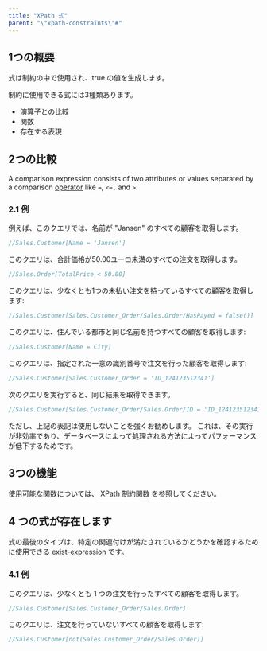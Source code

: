 ```yaml
---
title: "XPath 式"
parent: "\"xpath-constraints\"#"
---
```


## 1つの概要

式は制約の中で使用され、true の値を生成します。

制約に使用できる式には3種類あります。

* 演算子との比較
* 関数
* 存在する表現

## 2つの比較

A comparison expression consists of two attributes or values separated by a comparison [operator](xpath-operators) like `=`, `<=,` and `>`.

### 2.1 例

例えば、このクエリでは、名前が "Jansen" のすべての顧客を取得します。

```java
//Sales.Customer[Name = 'Jansen']
```

このクエリは、合計価格が50.00ユーロ未満のすべての注文を取得します。

```java
//Sales.Order[TotalPrice < 50.00]
```

このクエリは、少なくとも1つの未払い注文を持っているすべての顧客を取得します:

```java
//Sales.Customer[Sales.Customer_Order/Sales.Order/HasPayed = false()]
```

このクエリは、住んでいる都市と同じ名前を持つすべての顧客を取得します:

```java
//Sales.Customer[Name = City]
```

このクエリは、指定された一意の識別番号で注文を行った顧客を取得します:

```java
//Sales.Customer[Sales.Customer_Order = 'ID_124123512341']
```

次のクエリを実行すると、同じ結果を取得できます。

```java
//Sales.Customer[Sales.Customer_Order/Sales.Order/ID = 'ID_124123512341']
```

ただし、上記の表記は使用しないことを強くお勧めします。 これは、その実行が非効率であり、データベースによって処理される方法によってパフォーマンスが低下するためです。

## 3つの機能

使用可能な関数については、 [XPath 制約関数](xpath-constraint-functions) を参照してください。

## 4 つの式が存在します

式の最後のタイプは、特定の関連付けが満たされているかどうかを確認するために使用できる exist-expression です。

### 4.1 例

このクエリは、少なくとも 1 つの注文を行ったすべての顧客を取得します。

```java
//Sales.Customer[Sales.Customer_Order/Sales.Order]
```

このクエリは、注文を行っていないすべての顧客を取得します:

```java
//Sales.Customer[not(Sales.Customer_Order/Sales.Order)]
```
